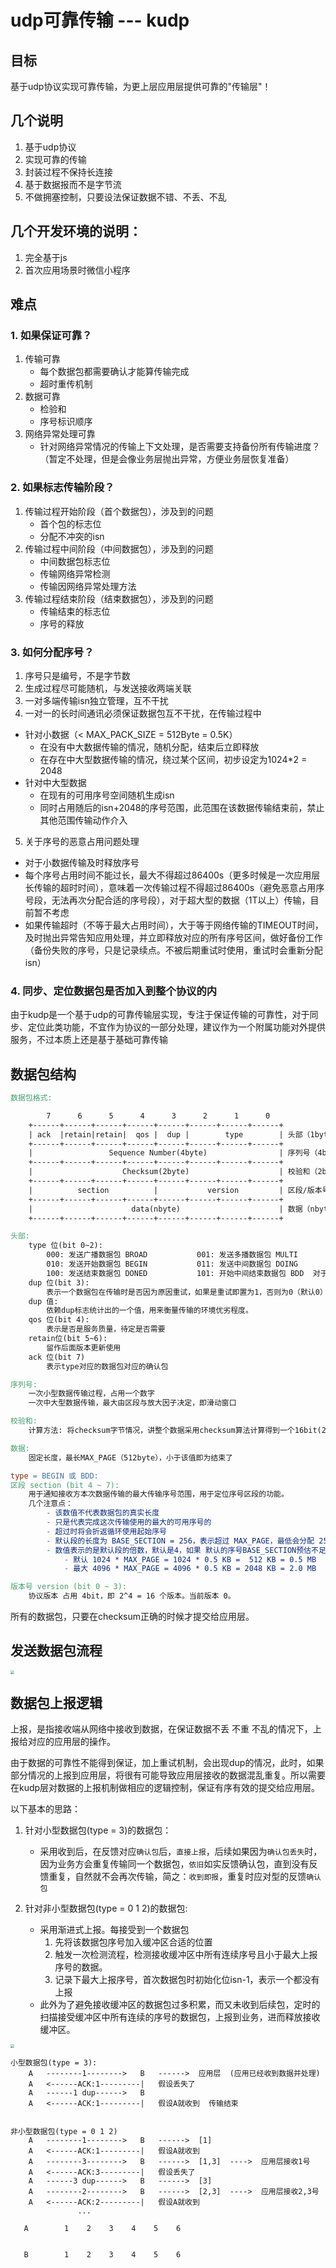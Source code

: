 # udp可靠传输 --- kudp

## **目标**
基于udp协议实现可靠传输，为更上层应用层提供可靠的"传输层"！

## **几个说明**

1. 基于udp协议
2. 实现可靠的传输
3. 封装过程不保持长连接
4. 基于数据报而不是字节流
5. 不做拥塞控制，只要设法保证数据不错、不丢、不乱

## 几个开发环境的说明：

1. 完全基于js
2. 首次应用场景时微信小程序

## **难点**

### 1. 如果保证可靠？
1. 传输可靠
   - 每个数据包都需要确认才能算传输完成
   - 超时重传机制
2. 数据可靠
   - 检验和
   - 序号标识顺序
3. 网络异常处理可靠
   - 针对网络异常情况的传输上下文处理，是否需要支持备份所有传输进度？（暂定不处理，但是会像业务层抛出异常，方便业务层恢复准备）

### 2. 如果标志传输阶段？
1. 传输过程开始阶段（首个数据包），涉及到的问题
   - 首个包的标志位
   - 分配不冲突的isn
2. 传输过程中间阶段（中间数据包），涉及到的问题
   - 中间数据包标志位
   - 传输网络异常检测
   - 传输因网络异常处理方法
3. 传输过程结束阶段（结束数据包），涉及到的问题
   - 传输结束的标志位
   - 序号的释放

### 3. 如何分配序号？
 1. 序号只是编号，不是字节数
 2. 生成过程尽可能随机，与发送接收两端关联
 3. 一对多端传输isn独立管理，互不干扰
 4. 一对一的长时间通讯必须保证数据包互不干扰，在传输过程中
   - 针对小数据（< MAX_PACK_SIZE = 512Byte = 0.5K）
     - 在没有中大数据传输的情况，随机分配，结束后立即释放
     - 在存在中大型数据传输的情况，绕过某个区间，初步设定为1024*2 = 2048
   - 针对中大型数据
     - 在现有的可用序号空间随机生成isn
     - 同时占用随后的isn+2048的序号范围，此范围在该数据传输结束前，禁止其他范围传输动作介入
 5. 关于序号的恶意占用问题处理
   - 对于小数据传输及时释放序号
   - 每个序号占用时间不能过长，最大不得超过86400s（更多时候是一次应用层长传输的超时时间），意味着一次传输过程不得超过86400s（避免恶意占用序号段，无法再次分配合适的序号段），对于超大型的数据（1T以上）传输，目前暂不考虑
   - 如果传输超时（不等于最大占用时间），大于等于网络传输的TIMEOUT时间，及时抛出异常告知应用处理，并立即释放对应的所有序号区间，做好备份工作（备份失败的序号，只是记录续点。不被后期重试时使用，重试时会重新分配isn）

### 4. 同步、定位数据包是否加入到整个协议的内
由于kudp是一个基于udp的可靠传输层实现，专注于保证传输的可靠性，对于同步、定位此类功能，不宜作为协议的一部分处理，建议作为一个附属功能对外提供服务，不过本质上还是基于基础可靠传输

## **数据包结构**

```mk
数据包格式:

        7      6      5      4      3      2      1      0   
    +------+------+------+------+------+------+------+------+
    | ack  |retain|retain|  qos |  dup |        type        | 头部（1byte）
    +------+------+------+------+------+------+------+------+
    |                 Sequence Number(4byte)                | 序列号（4byte）
    +------+------+------+------+------+------+------+------+
    |                    Checksum(2byte)                    | 校验和（2byte）
    +------+------+------+------+------+------+------+------+
    |          section          |           version         | 区段/版本号（1byte）
    +------+------+------+------+------+------+------+------+
    |                      data(nbyte)                      | 数据（nbyte）
    +------+------+------+------+------+------+------+------+

头部: 
    type 位(bit 0~2):
        000: 发送广播数据包 BROAD           001: 发送多播数据包 MULTI
        010: 发送开始数据包 BEGIN           011: 发送中间数据包 DOING
        100: 发送结束数据包 DONED           101: 开始中间结束数据包 BDD  对于小型数据, 首个数据包既是中间数据包又是最后一个数据包
    dup 位(bit 3):
        表示一个数据包在传输时是否因为原因重试，如果是重试即置为1，否则为0（默认0）
    dup 值:
        依赖dup标志统计出的一个值，用来衡量传输的环境优劣程度。
    qos 位(bit 4):
        表示是否是服务质量，待定是否需要
    retain位(bit 5~6):
        留作后面版本更新使用
    ack 位(bit 7)
        表示type对应的数据包对应的确认包

序列号:
    一次小型数据传输过程，占用一个数字
    一次中大型数据传输，最大由区段与放大因子决定，即滑动窗口

校验和:
    计算方法: 将checksum字节情况，讲整个数据采用checksum算法计算得到一个16bit(2byte)的数字填充到checksum的位置

数据:
    固定长度，最长MAX_PAGE（512byte），小于该值即为结束了

type = BEGIN 或 BDD:
区段 section (bit 4 ~ 7):
    用于通知接收方本次数据传输的最大传输序号范围，用于定位序号区段的功能。
    几个注意点：
        - 该数值不代表数据包的真实长度
        - 只是代表完成这次传输使用的最大的可用序号的
        - 超过时将会折返循环使用起始序号
        - 默认段的长度为 BASE_SECTION = 256，表示超过 MAX_PAGE，最低会分配 256个序号。
        - 数值表示的是默认段的倍数，默认是4，如果 默认的序号BASE_SECTION预估不足，可以通过该字段4 ~ 7bit进行放大。所以 最大 2^4 * 256 = 4096，所以默认 4 * 256 = 1024 ，结合每个序号的MAX_PAGE（512byte） 得：
            - 默认 1024 * MAX_PAGE = 1024 * 0.5 KB =  512 KB = 0.5 MB
            - 最大 4096 * MAX_PAGE = 4096 * 0.5 KB = 2048 KB = 2.0 MB

版本号 version (bit 0 ~ 3):
    协议版本 占用 4bit，即 2^4 = 16 个版本。当前版本 0。

```

所有的数据包，只要在checksum正确的时候才提交给应用层。

## **发送数据包流程**

<img src="./doc/kudp发送数据.jpg" style="zoom:40%" />

## **数据包上报逻辑**

上报，是指接收端从网络中接收到数据，在保证数据不丢 不重 不乱的情况下，上报给对应的应用层的操作。

由于数据的可靠性不能得到保证，加上重试机制，会出现dup的情况，此时，如果部分情况的上报到应用层，将很有可能导致应用层接收的数据混乱重复。所以需要在kudp层对数据的上报机制做相应的逻辑控制，保证有序有效的提交给应用层。

以下基本的思路：

1. 针对小型数据包(type = 3)的数据包：
   - 采用收到后，在反馈对应`确认包`后，`直接上报`，后续如果因为`确认包丢失`时，因为业务方会重复传输同一个数据包，`依旧`如实反馈确认包，直到没有反馈重复，自然就不会再次传输，简之：`收到即报`，重复时应对型的反馈`确认包`

2. 针对非小型数据包(type = 0 1 2)的数据包: 
   - 采用渐进式上报。每接受到一个数据包
     1. 先将该数据包序号加入缓冲区合适的位置
     2. 触发一次检测流程，检测接收缓冲区中所有连续序号且小于最大上报序号的数据。
     3. 记录下最大上报序号，首次数据包时初始化位isn-1，表示一个都没有上报
   - 此外为了避免接收缓冲区的数据包过多积累，而又未收到后续包，定时的扫描接受缓冲区中所有连续的序号的数据包，上报到业务，进而释放接收缓冲区。

<img src="./doc/kudp接收数据.jpg" style="zoom:40%" />

```
小型数据包(type = 3):
    A   --------1-------->   B   ------>  应用层  (应用已经收到数据并处理)
    A   <------ACK:1---------|   假设丢失了
    A   ------1 dup------>   B
    A   <------ACK:1---------|   假设A就收到  传输结束


非小型数据包(type = 0 1 2)
    A   --------1-------->   B   ------>  [1]
    A   <------ACK:1---------|   假设A就收到
    A   --------3-------->   B   ------>  [1,3]  ---->  应用层接收1号
    A   <------ACK:3---------|   假设丢失了
    A   ------3 dup------>   B   ------>  [3]
    A   --------2-------->   B   ------>  [2,3]  ---->  应用层接收2,3号
    A   <------ACK:2---------|   假设A就收到
               ...

   A        1    2    3    4    5    6


   B        1    2    3    4    5    6
```
